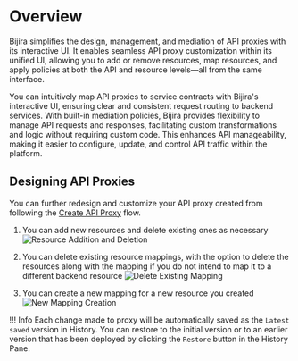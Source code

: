 # Overview

Bijira simplifies the design, management, and mediation of API proxies with its interactive UI. It enables seamless API proxy customization within its unified UI, allowing you to add or remove resources, map resources, and apply policies at both the API and resource levels—all from the same interface.

You can intuitively map API proxies to service contracts with Bijira's interactive UI, ensuring clear and consistent request routing to backend services. With built-in mediation policies, Bijira provides flexibility to manage API requests and responses, facilitating custom transformations and logic without requiring custom code. This enhances API manageability, making it easier to configure, update, and control API traffic within the platform.

## Designing API Proxies

You can further redesign and customize your API proxy created from following the [Create API Proxy](../../create-api-proxy/overview.md) flow.

1. You can add new resources and delete existing ones as necessary
   ![Resource Addition and Deletion](../../assets/img/develop-api-proxy/overview/add_delete_resource.png)

2. You can delete existing resource mappings, with the option to delete the resources along with the mapping if you do not intend to map it to a different backend resource
   ![Delete Existing Mapping](../../assets/img/develop-api-proxy/overview/delete_mapping.png)

3. You can create a new mapping for a new resource you created
   ![New Mapping Creation](../../assets/img/develop-api-proxy/overview/new_mapping.png)

!!! Info
    Each change made to proxy will be automatically saved as the `Latest saved` version in History. You can restore to the initial version or to an earlier version that has been deployed by clicking the `Restore` button in the History Pane.

